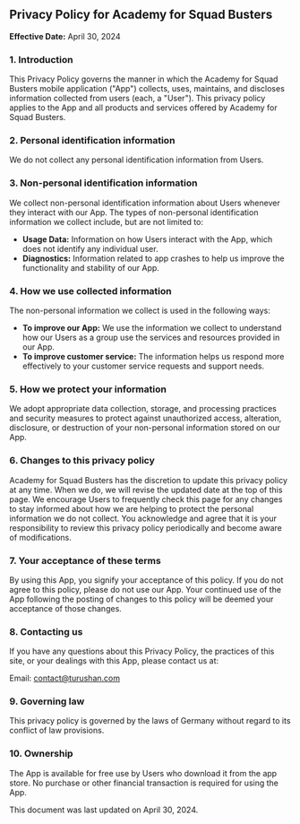 <h2>Privacy Policy for Academy for Squad Busters</h2>

**Effective Date:** April 30, 2024

<h3>1. Introduction</h3>
This Privacy Policy governs the manner in which the Academy for Squad Busters mobile application ("App") collects, uses, maintains, and discloses information collected from users (each, a "User"). This privacy policy applies to the App and all products and services offered by Academy for Squad Busters.

<h3>2. Personal identification information</h3>
We do not collect any personal identification information from Users.

<h3>3. Non-personal identification information</h3>
We collect non-personal identification information about Users whenever they interact with our App. The types of non-personal identification information we collect include, but are not limited to:

- **Usage Data:** Information on how Users interact with the App, which does not identify any individual user.
- **Diagnostics:** Information related to app crashes to help us improve the functionality and stability of our App.

<h3>4. How we use collected information</h3>
The non-personal information we collect is used in the following ways:

- **To improve our App:** We use the information we collect to understand how our Users as a group use the services and resources provided in our App.
- **To improve customer service:** The information helps us respond more effectively to your customer service requests and support needs.

<h3>5. How we protect your information</h3>
We adopt appropriate data collection, storage, and processing practices and security measures to protect against unauthorized access, alteration, disclosure, or destruction of your non-personal information stored on our App.

<h3>6. Changes to this privacy policy</h3>
Academy for Squad Busters has the discretion to update this privacy policy at any time. When we do, we will revise the updated date at the top of this page. We encourage Users to frequently check this page for any changes to stay informed about how we are helping to protect the personal information we do not collect. You acknowledge and agree that it is your responsibility to review this privacy policy periodically and become aware of modifications.

<h3>7. Your acceptance of these terms</h3>
By using this App, you signify your acceptance of this policy. If you do not agree to this policy, please do not use our App. Your continued use of the App following the posting of changes to this policy will be deemed your acceptance of those changes.

<h3>8. Contacting us</h3>
If you have any questions about this Privacy Policy, the practices of this site, or your dealings with this App, please contact us at:

Email: contact@turushan.com
<h3>9. Governing law</h3>
This privacy policy is governed by the laws of Germany without regard to its conflict of law provisions.

<h3>10. Ownership</h3>
The App is available for free use by Users who download it from the app store. No purchase or other financial transaction is required for using the App.

This document was last updated on April 30, 2024.